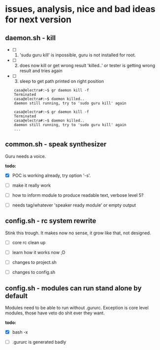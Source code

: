 # issues, analysis, nice and bad ideas for next version


## daemon.sh - kill
- [ ] 1) 'sudu guru kill' is inpossible, guru is not installed for root.
- [ ] 2) does now kill or get wrong result 'killed..' or tester is getting wrong result and tries again
- [ ] 3) sleep to get path printed on right position

```
	casa@electra#:~$ gr daemon kill -f
	Terminated
	casa@electra#:~$ daemon killed..
	daemon still running, try to 'sudo guru kill' again

	casa@electra#:~$ gr daemon kill -f
	Terminated
	casa@electra#:~$ daemon killed..
	daemon still running, try to 'sudo guru kill' again
	...
```

## common.sh - speak synthesizer

Guru needs a voice.

**todo:**

- [x] POC is working already, try option '-s'.
- [ ] make it really work
- [ ] how to inform module to produce readable text, verbose level 5?
- [ ] needs tag/whatever 'speaker ready module' or empty output


## config.sh - rc system rewrite

Stink this trough.
It makes now no sense, it grow like that, not designed.

- [ ] core rc clean up
- [ ] learn how it works now ;D
- [ ] changes to project.sh
- [ ] changes to config.sh


## config.sh - modules can run stand alone by default

Modules need to be able to run without .gururc.
Exception is core level modules,
those have veto do shit ever they want.

**todo:**

- [x] bash -x
- [ ] .gururc is generated badly



